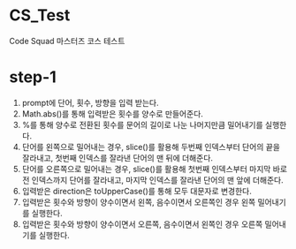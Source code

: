 # CS_Test
Code Squad 마스터즈 코스 테스트

# step-1
1. prompt에 단어, 횟수, 방향을 입력 받는다.
2. Math.abs()를 통해 입력받은 횟수를 양수로 만들어준다.
3. %를 통해 양수로 전환된 횟수를 문어의 길이로 나눈 나머지만큼 밀어내기를 실행한다.
4. 단어를 왼쪽으로 밀어내는 경우, slice()를 활용해 두번째 인덱스부터 단어의 끝을 잘라내고, 첫번째 인덱스를 잘라낸 단어의 맨 뒤에 더해준다.
5. 단어를 오른쪽으로 밀어내는 경우, slice()를 활용해 첫번째 인덱스부터 마지막 바로 전 인덱스까지 단어를 잘라내고, 마지막 인덱스를 잘라낸 단어의 맨 앞에 더해준다.
6. 입력받은 direction은 toUpperCase()를 통해 모두 대문자로 변경한다.
7. 입력받은 횟수와 방향이 양수이면서 왼쪽, 음수이면서 오른쪽인 경우 왼쪽 밀어내기를 실행한다.
8. 입력받은 횟수와 방향이 양수이면서 오른쪽, 음수이면서 왼쪽인 경우 오른쪽 밀어내기를 실행한다.